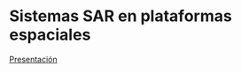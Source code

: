# Sistemas SAR en plataformas espaciales
[Presentación](https://drive.google.com/file/d/10ZmPvMngQPbe9uNDkqJekn91nwQ1BmwL/view?usp=sharing)
